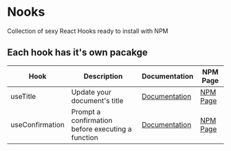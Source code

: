 # Nooks

Collection of sexy React Hooks ready to install with NPM

## Each hook has it's own pacakge

| Hook            | Description                                       | Documentation                                                                | NPM Page                                                     |
| --------------- | ------------------------------------------------- | ---------------------------------------------------------------------------- | ------------------------------------------------------------ |
| useTitle        | Update your document's title                      | [Documentation](https://github.com/nomadcoders/nooks/tree/master/useTitle)   | [NPM Page](https://www.npmjs.com/package/@nooks/use-title)   |
| useConfirmation | Prompt a confirmation before executing a function | [Documentation](https://github.com/nomadcoders/nooks/tree/master/useConfirm) | [NPM Page](https://www.npmjs.com/package/@nooks/use-confirm) |
